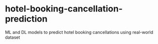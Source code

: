 # hotel-booking-cancellation-prediction
ML and DL models to predict hotel booking cancellations using real-world dataset
